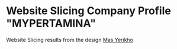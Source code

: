 # Website Slicing Company Profile "MYPERTAMINA"
Website Slicing results from the design <a href="https://www.facebook.com/profile.php?id=100014195055792">Mas Yerikho </a>